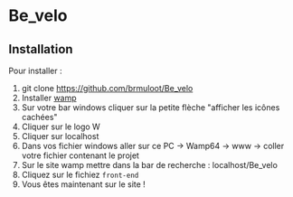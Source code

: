 # Be_velo

## Installation

Pour installer :

1. git clone https://github.com/brmuloot/Be_velo
2. Installer [wamp](https://www.wampserver.com/)
3. Sur votre bar windows cliquer sur la petite flèche "afficher les icônes cachées"
4. Cliquer sur le logo W
5. Cliquer sur localhost
6. Dans vos fichier windows aller sur ce PC -> Wamp64 -> www -> coller votre fichier contenant le projet
7. Sur le site wamp mettre dans la bar de recherche : localhost/Be_velo
8. Cliquez sur le fichiez `front-end`
9. Vous êtes maintenant sur le site !
